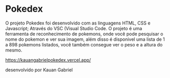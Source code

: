 # Pokedex
O projeto Pokedex foi desenvolvido com as linguagens HTML, CSS e Javascript; Através do VSC (Visual Studio Code.
O projeto é uma ferramenta de reconhecimento de pokemons, onde você pode pesquisar o nome do pokemon e ver sua imagem, além disso é disponivel uma lista de 1 a 898 pokemons listados, você também consegue ver o peso e a altura do mesmo.

https://kauangabrielpokedex.vercel.app/

desenvolvido por Kauan Gabriel
